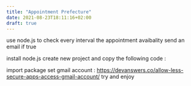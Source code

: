 ```yaml
---
title: "Appointment Prefecture"
date: 2021-08-23T18:11:16+02:00
draft: true
---
```


use node.js to check every interval the appointment avaibality 
send an email if true

install node.js 
create new project and copy the following code :

import package 
set gmail account : https://devanswers.co/allow-less-secure-apps-access-gmail-account/
try and enjoy
